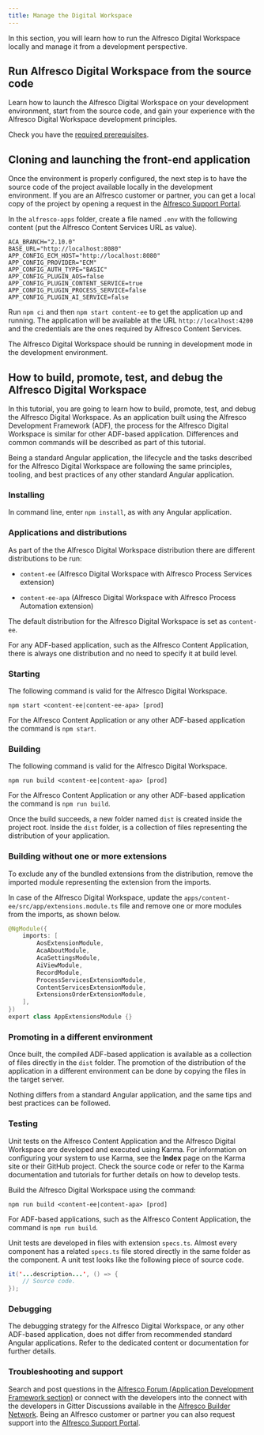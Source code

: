 ```yaml
---
title: Manage the Digital Workspace
---
```


In this section, you will learn how to run the Alfresco Digital Workspace locally and manage it from a development perspective.

## Run Alfresco Digital Workspace from the source code

Learn how to launch the Alfresco Digital Workspace on your development environment, start from the source code, and gain your experience with the Alfresco Digital Workspace development principles.
<!-- Should this link point to index or developadfapp? -->
Check you have the [required prerequisites](https://docs.alfresco.com/digital-workspace/latest/develop/developadfapp).

## Cloning and launching the front-end application

Once the environment is properly configured, the next step is to have the source code of the project available locally in the development environment. If you are an Alfresco customer or partner, you can get a local copy of the project by opening a request in the [Alfresco Support Portal](https://myalfresco.force.com/support/SiteLogin).

<!-- Do we want the rest of this section as a procedural list?-->
In the `alfresco-apps` folder, create a file named `.env` with the following content (put the Alfresco Content Services URL as value).

```
ACA_BRANCH="2.10.0"
BASE_URL="http://localhost:8080"
APP_CONFIG_ECM_HOST="http://localhost:8080"
APP_CONFIG_PROVIDER="ECM"
APP_CONFIG_AUTH_TYPE="BASIC"
APP_CONFIG_PLUGIN_AOS=false
APP_CONFIG_PLUGIN_CONTENT_SERVICE=true
APP_CONFIG_PLUGIN_PROCESS_SERVICE=false
APP_CONFIG_PLUGIN_AI_SERVICE=false
```

Run `npm ci` and then `npm start content-ee` to get the application up and running. The application will be available at the URL `http://localhost:4200` and the credentials are the ones required by Alfresco Content Services.

The Alfresco Digital Workspace should be running in development mode in the development environment.

## How to build, promote, test, and debug the Alfresco Digital Workspace

In this tutorial, you are going to learn how to build, promote, test, and debug the Alfresco Digital Workspace. As an application built using the Alfresco Development Framework (ADF), the process for the Alfresco Digital Workspace is similar for other ADF-based application. Differences and common commands will be described as part of this tutorial.

Being a standard Angular application, the lifecycle and the tasks described for the Alfresco Digital Workspace are following the same principles, tooling, and best practices of any other standard Angular application.

### Installing

In command line, enter `npm install`, as with any Angular application.

### Applications and distributions

As part of the the Alfresco Digital Workspace distribution there are different distributions to be run:

* `content-ee` (Alfresco Digital Workspace with Alfresco Process Services extension)

* `content-ee-apa` (Alfresco Digital Workspace with Alfresco Process Automation extension)

The default distribution for the Alfresco Digital Workspace is set as `content-ee`.

For any ADF-based application, such as the Alfresco Content Application, there is always one distribution and no need to specify it at build level.

### Starting

The following command is valid for the Alfresco Digital Workspace.

`npm start <content-ee|content-ee-apa> [prod]`

For the Alfresco Content Application or any other ADF-based application the command is `npm start`.

### Building

The following command is valid for the Alfresco Digital Workspace.

`npm run build <content-ee|content-apa> [prod]`

For the Alfresco Content Application or any other ADF-based application the command is `npm run build`.

Once the build succeeds, a new folder named `dist` is created inside the project root. Inside the `dist` folder, is a collection of files representing the distribution of your application.

### Building without one or more extensions

To exclude any of the bundled extensions from the distribution, remove the imported module representing the extension from the imports.

In case of the Alfresco Digital Workspace, update the `apps/content-ee/src/app/extensions.module.ts` file and remove one or more modules from the imports, as shown below.

```java
@NgModule({
    imports: [
        AosExtensionModule,
        AcaAboutModule,
        AcaSettingsModule,
        AiViewModule,
        RecordModule,
        ProcessServicesExtensionModule,
        ContentServicesExtensionModule,
        ExtensionsOrderExtensionModule,
    ],
})
export class AppExtensionsModule {}
```

### Promoting in a different environment

Once built, the compiled ADF-based application is available as a collection of files directly in the `dist` folder. The promotion of the distribution of the application in a different environment can be done by copying the files in the target server.

Nothing differs from a standard Angular application, and the same tips and best practices can be followed.

### Testing

Unit tests on the Alfresco Content Application and the Alfresco Digital Workspace are developed and executed using Karma. For information on configuring your system to use Karma, see the **Index** page on the Karma site or their GitHub project. Check the source code or refer to the Karma documentation and tutorials for further details on how to develop tests.

Build the Alfresco Digital Workspace using the command:

`npm run build <content-ee|content-apa> [prod]`

For ADF-based applications, such as the Alfresco Content Application, the command is `npm run build`.

Unit tests are developed in files with extension `specs.ts`. Almost every component has a related `specs.ts` file stored directly in the same folder as the component. A unit test looks like the following piece of source code.

```java
it('...description...', () => {
    // Source code.
});
```

### Debugging

The debugging strategy for the Alfresco Digital Workspace, or any other ADF-based application, does not differ from recommended standard Angular applications. Refer to the dedicated content or documentation for further details.

### Troubleshooting and support

Search and post questions in the [Alfresco Forum (Application Development Framework section)](https://hub.alfresco.com/t5/application-development/ct-p/developing) or connect with the developers into the connect with the developers in Gitter Discussions available in the [Alfresco Builder Network](https://www.alfresco.com/abn/adf/). Being an Alfresco customer or partner you can also request support into the [Alfresco Support Portal](https://myalfresco.force.com/support/SiteLogin).